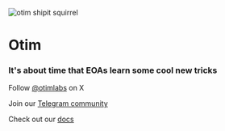 ![otim shipit squirrel](https://raw.githubusercontent.com/otimlabs/.github/main/profile/shipit-sneaking-otim-green.png)

# Otim

### It's about time that EOAs learn some cool new tricks

Follow [@otimlabs](https://x.com/otimlabs) on X

Join our [Telegram community](https://t.me/otimlabs)

Check out our [docs](https://docs.otim.com)
